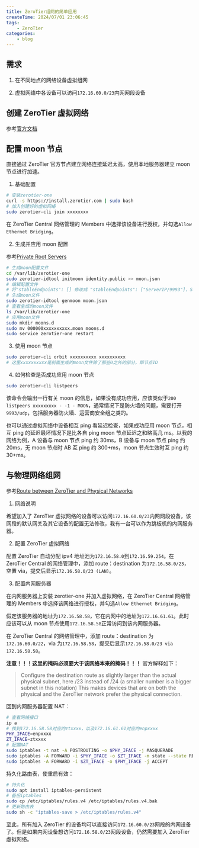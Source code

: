 ```yaml
---
title: ZeroTier组网的简单应用
createTime: 2024/07/01 23:06:45
tags:
    - ZeroTier
categories:
    - blog
---
```


## 需求

1. 在不同地点的网络设备虚拟组网

2. 虚拟网络中各设备可以访问`172.16.60.0/23`内网网段设备

## 创建 ZeroTier 虚拟网络

参考[官方文档](https://docs.zerotier.com/)

## 配置 moon 节点

直接通过 ZeroTier 官方节点建立网络连接延迟太高，使用本地服务器建立 moon 节点进行加速。

1. 基础配置

```bash
# 安装zerotier-one
curl -s https://install.zerotier.com | sudo bash
# 加入创建好的虚拟网络
sudo zerotier-cli join xxxxxxxx
```

在 ZeroTier Central 网络管理的 Members 中选择该设备进行授权，并勾选`Allow Ethernet Bridging`。

2. 生成并应用 moon 配置

参考[Private Root Servers](https://docs.zerotier.com/roots)

```bash
# 生成moon配置文件
cd /var/lib/zerotier-one
sudo zerotier-idtool initmoon identity.public >> moon.json
# 编辑配置文件
# 将"stableEndpoints": [] 修改成 "stableEndpoints": ["ServerIP/9993"]，ServerIP是服务器的公网IP
# 生成moon文件
sudo zerotier-idtool genmoon moon.json
# 查看生成的moon文件
ls /var/lib/zerotier-one
# 应用moon文件
sudo mkdir moons.d
sudo mv 000000xxxxxxxxxx.moon moons.d
sudo service zerotier-one restart
```

3. 使用 moon 节点

```bash
sudo zerotier-cli orbit xxxxxxxxxx xxxxxxxxxx
# 这里xxxxxxxxxx是前面生成的moon文件除了那些0之外的部分，即节点ID
```

4. 如何检查是否成功应用 moon 节点

```bash
sudo zerotier-cli listpeers
```

该命令会输出一行有关 moon 的信息，如果没有成功应用，应该类似于`200 listpeers xxxxxxxxx - -1 - MOON`，通常情况下是防火墙的问题，需要打开`9993/udp`，包括服务器防火墙、运营商安全组之类的。

也可以通过虚拟网络中设备相互 ping 看延迟检查，如果成功应用 moon 节点，相互 ping 的延迟最坏情况下是比各自 ping moon 节点延迟之和略高几 ms。以我的网络为例，A 设备与 moon 节点 ping 约 30ms，B 设备与 moon 节点 ping 约 20ms，无 moon 节点时 AB 互 ping 约 300+ms，moon 节点生效时互 ping 约 30+ms。

## 与物理网络组网

参考[Route between ZeroTier and Physical Networks](https://docs.zerotier.com/route-between-phys-and-virt#configure-iptables)

1. 网络说明

希望加入了 ZeroTier 虚拟网络的设备可以访问`172.16.60.0/23`内网网段设备，该网段的默认网关及其它设备的配置无法修改，我有一台可以作为跳板机的内网服务器。

2. 配置 ZeroTier 虚拟网络

配置 ZeroTier 自动分配 ipv4 地址池为`172.16.58.0`到`172.16.59.254`。在 ZeroTier Central 的网络管理中，添加 route：destination 为`172.16.58.0/23`，空置 via，提交后显示`172.16.58.0/23 (LAN)`。

3. 配置内网服务器

在内网服务器上安装 zerotier-one 并加入虚拟网络，在 ZeroTier Central 网络管理的 Members 中选择该网络进行授权，并勾选`Allow Ethernet Bridging`。

假定该服务器的地址为`172.16.58.58`，它在内网中的地址为`172.16.61.61`。此时应该可以从 moon 节点使用`172.16.58.58`正常访问到该内网服务器。

在 ZeroTier Central 的网络管理中，添加 route：destination 为`172.16.60.0/22`，via 为`172.16.58.58`，提交后显示`172.16.58.0/23 via 172.16.58.58`。

**注意！！！这里的掩码必须要大于该网络本来的掩码！！！** 官方解释如下：

> Configure the destination route as slightly larger than the actual physical subnet, here /23 instead of /24 (a smaller number is a bigger subnet in this notation) This makes devices that are on both the physical and the ZeroTier network prefer the physical connection.

回到内网服务器配置 NAT：

```bash
# 查看网络接口
ip a
# 找到172.16.58.58对应的ztxxxx，以及172.16.61.61对应的enpxxxx
PHY_IFACE=enpxxxx
ZT_IFACE=ztxxxx
# 配置NAT
sudo iptables -t nat -A POSTROUTING -o $PHY_IFACE -j MASQUERADE
sudo iptables -A FORWARD -i $PHY_IFACE -o $ZT_IFACE -m state --state RELATED,ESTABLISHED -j ACCEPT
sudo iptables -A FORWARD -i $ZT_IFACE -o $PHY_IFACE -j ACCEPT
```

持久化路由表，使重启有效：

```bash
# 持久化
sudo apt install iptables-persistent
# 备份iptables
sudo cp /etc/iptables/rules.v4 /etc/iptables/rules.v4.bak
# 更新路由表
sudo sh -c "iptables-save > /etc/iptables/rules.v4"
```

至此，所有加入 ZeroTier 的设备均可以直接访问`172.16.60.0/23`网段的内网设备了。但是如果内网设备想访问`172.16.58.0/23`网段设备，仍然需要加入 ZeroTier 虚拟网络。
